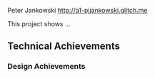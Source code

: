 Peter Jankowski
http://a1-pjjankowski.glitch.me

This project shows ...

## Technical Achievements

### Design Achievements


